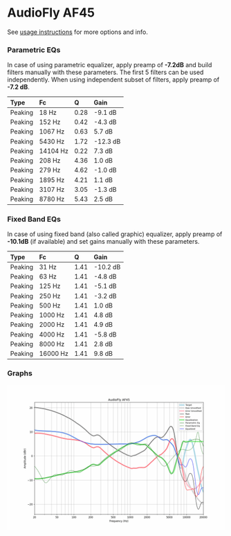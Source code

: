 # AudioFly AF45
See [usage instructions](https://github.com/jaakkopasanen/AutoEq#usage) for more options and info.

### Parametric EQs
In case of using parametric equalizer, apply preamp of **-7.2dB** and build filters manually
with these parameters. The first 5 filters can be used independently.
When using independent subset of filters, apply preamp of **-7.2 dB**.

| Type    | Fc       |    Q | Gain     |
|:--------|:---------|:-----|:---------|
| Peaking | 18 Hz    | 0.28 | -9.1 dB  |
| Peaking | 152 Hz   | 0.42 | -4.3 dB  |
| Peaking | 1067 Hz  | 0.63 | 5.7 dB   |
| Peaking | 5430 Hz  | 1.72 | -12.3 dB |
| Peaking | 14104 Hz | 0.22 | 7.3 dB   |
| Peaking | 208 Hz   | 4.36 | 1.0 dB   |
| Peaking | 279 Hz   | 4.62 | -1.0 dB  |
| Peaking | 1895 Hz  | 4.21 | 1.1 dB   |
| Peaking | 3107 Hz  | 3.05 | -1.3 dB  |
| Peaking | 8780 Hz  | 5.43 | 2.5 dB   |

### Fixed Band EQs
In case of using fixed band (also called graphic) equalizer, apply preamp of **-10.1dB**
(if available) and set gains manually with these parameters.

| Type    | Fc       |    Q | Gain     |
|:--------|:---------|:-----|:---------|
| Peaking | 31 Hz    | 1.41 | -10.2 dB |
| Peaking | 63 Hz    | 1.41 | -4.8 dB  |
| Peaking | 125 Hz   | 1.41 | -5.1 dB  |
| Peaking | 250 Hz   | 1.41 | -3.2 dB  |
| Peaking | 500 Hz   | 1.41 | 1.0 dB   |
| Peaking | 1000 Hz  | 1.41 | 4.8 dB   |
| Peaking | 2000 Hz  | 1.41 | 4.9 dB   |
| Peaking | 4000 Hz  | 1.41 | -5.8 dB  |
| Peaking | 8000 Hz  | 1.41 | 2.8 dB   |
| Peaking | 16000 Hz | 1.41 | 9.8 dB   |

### Graphs
![](./AudioFly%20AF45.png)